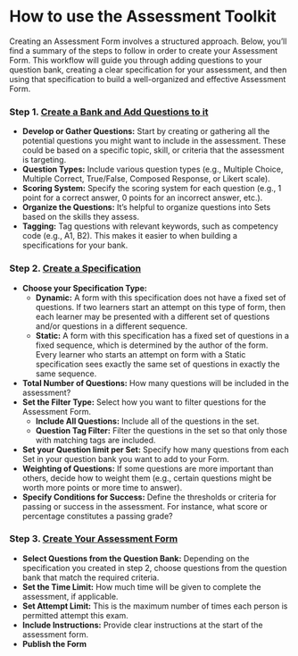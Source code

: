 # How to use the Assessment Toolkit

Creating an Assessment Form involves a structured approach. Below, you’ll find a summary of the steps to follow in order to create your Assessment Form. This workflow will guide you through adding questions to your question bank, creating a clear specification for your assessment, and then using that specification to build a well-organized and effective Assessment Form.

### Step 1. [Create a Bank and Add Questions to it](/help/assessments/create-bank)
* **Develop or Gather Questions:** Start by creating or gathering all the potential questions you might want to include in the assessment. These could be based on a specific topic, skill, or criteria that the assessment is targeting.
* **Question Types:** Include various question types (e.g., Multiple Choice, Multiple Correct, True/False, Composed Response, or Likert scale).
* **Scoring System:** Specify the scoring system for each question (e.g., 1 point for a correct answer, 0 points for an incorrect answer, etc.).
* **Organize the Questions:** It’s helpful to organize questions into Sets based on the skills they assess.
* **Tagging:** Tag questions with relevant keywords, such as competency code (e.g., A1, B2). This makes it easier to when building a specifications for your bank. 

### Step 2. [Create a Specification](/help/assessments/specifications-forms)
* **Choose your Specification Type:**
	* **Dynamic:** A form with this specification does not have a fixed set of questions. If two learners start an attempt on this type of form, then each learner may be presented with a different set of questions and/or questions in a different sequence.
	* **Static:** A form with this specification has a fixed set of questions in a fixed sequence, which is determined by the author of the form. Every learner who starts an attempt on form with a Static specification sees exactly the same set of questions in exactly the same sequence.
* **Total Number of Questions:** How many questions will be included in the assessment?
* **Set the Filter Type:** Select how you want to filter questions for the Assessment Form.
	* **Include All Questions:** Include all of the questions in the set.
	* **Question Tag Filter:** Filter the questions in the set so that only those with matching tags are included.
* **Set your Question limit per Set:** Specify how many questions from each Set in your question bank you want to add to your Form.  
* **Weighting of Questions:** If some questions are more important than others, decide how to weight them (e.g., certain questions might be worth more points or more time to answer).
* **Specify Conditions for Success:** Define the thresholds or criteria for passing or success in the assessment. For instance, what score or percentage constitutes a passing grade?

### Step 3. [Create Your Assessment Form](/help/assessments/specifications-forms/creating-a-form)
* **Select Questions from the Question Bank:** Depending on the specification you created in step 2, choose questions from the question bank that match the required criteria.
* **Set the Time Limit:** How much time will be given to complete the assessment, if applicable.
* **Set Attempt Limit:** This is the maximum number of times each person is permitted attempt this exam.
* **Include Instructions:** Provide clear instructions at the start of the assessment form.
* **Publish the Form**
